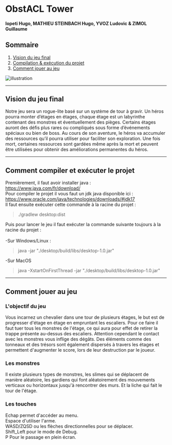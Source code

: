 # ObstACL Tower

#### Iopeti Hugo, MATHIEU STEINBACH Hugo, YVOZ Ludovic & ZIMOL Guillaume

## Sommaire

1. <a href="#vision-du-jeu-final">Vision du jeu final</a>
2. <a href="#comment-compiler-et-exécuter-le-projet">Compilation & exécution du projet</a>
3. <a href="comment-jouer-au-jeu">Comment jouer au jeu</a>

<img src="./assets/obstACL_tower.png" alt="illustration"/>

-----

## Vision du jeu final

Notre jeu sera un rogue-lite basé sur un système de tour à gravir. Un héros pourra monter d’étages en étages, chaque
étage est un labyrinthe contenant des monstres et éventuellement des pièges. Certains étages auront des défis plus rares
ou compliqués sous forme d’événements spéciaux ou bien de boss. Au cours de son aventure, le héros va accumuler des
ressources qu’il pourra utiliser pour faciliter son exploration. Une fois mort, certaines ressources sont gardées même
après la mort et peuvent être utilisées pour obtenir des améliorations permanentes du héros.

-----

## Comment compiler et exécuter le projet

Premièrement, il faut avoir installer java : <br>
https://www.java.com/fr/download/ <br>
Pour compiler le projet il vous faut un jdk java disponible ici : <br>
https://www.oracle.com/java/technologies/downloads/#jdk17 <br>
Il faut ensuite exécuter cette commande à la racine du projet :
> ./gradlew desktop:dist

Puis pour lancer le jeu il faut exécuter la commande suivante toujours à la racine du projet : <br><br>
-Sur Windows/Linux :
> java -jar "./desktop/build/libs/desktop-1.0.jar"

-Sur MacOS
> java -XstartOnFirstThread -jar "./desktop/build/libs/desktop-1.0.jar"

-----

## Comment jouer au jeu

### L'objectif du jeu

Vous incarnez un chevalier dans une tour de plusieurs étages,
le but est de progresser d'étage en étage en empruntant les escaliers.
Pour ce faire il faut tuer tous les monstres de l'étage, ce qui aura pour effet de retirer la trappe présente au-dessus des escaliers.
Attention cependant le contact avec les monstres vous inflige des dégâts.
Des éléments comme des tonneaux et des trésors sont également dispersés à travers les étages et permettent d'augmenter le score, 
lors de leur destruction par le joueur.

### Les monstres

Il existe plusieurs types de monstres, les slimes qui se déplacent de manière aléatoire, les gardiens qui font
aléatoirement des mouvements verticaux ou horizontaux jusqu'à rencontrer des murs. Et la liche qui fait le tour de l'étage.

### Les touches

Echap permet d'accéder au menu.<br>
Espace d'utiliser l'arme.<br>
WASD/ZQSD ou les flèches directionnelles pour se déplacer.<br>
Shift_Left pour le mode de Debug.<br>
P Pour le passage en plein écran.<br>



